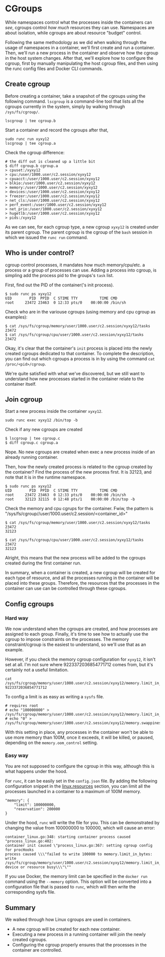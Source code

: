 # CGroups

While namespaces control what the processes inside the containers can *see*, cgroups control *how much* resources they can use. Namespaces are about isolation, while cgroups are about resource "budget" control.

Following the same methodology as we did when walking through the usage of namespaces in a container, we'll first create and run a container. Then, we'll run a new process in the container and observe how the cgroup in the host system changes. After that, we'll explore how to configure the cgroup, first by manually manipulating the host cgroup files, and then using the runc config files and Docker CLI commands.

## Create cgroup

Before creating a container, take a snapshot of the cgroups using the following command. `lscgroup` is a command-line tool that lists all the cgroups currently in the system, simply by walking through `/sys/fs/cgroup/`.

```
lscgroup | tee cgroup.b
```

Start a container and record the cgroups after that,

```
sudo runc run xyxy12
lscgroup | tee cgroup.a
```

Check the cgroup difference:

```
# the diff out is cleaned up a little bit
$ diff cgroup.b cgroup.a
> cpuset:/xyxy12
> cpu:/user/1000.user/c2.session/xyxy12
> cpuacct:/user/1000.user/c2.session/xyxy12
> blkio:/user/1000.user/c2.session/xyxy12
> memory:/user/1000.user/c2.session/xyxy12
> devices:/user/1000.user/c2.session/xyxy12
> freezer:/user/1000.user/c2.session/xyxy12
> net_cls:/user/1000.user/c2.session/xyxy12
> perf_event:/user/1000.user/c2.session/xyxy12
> net_prio:/user/1000.user/c2.session/xyxy12
> hugetlb:/user/1000.user/c2.session/xyxy12
> pids:/xyxy12
```

As we can see, for each cgroup type, a new cgroup `xyxy12` is created under its parent cgroup. The parent cgroup is the cgroup of the `bash` session in which we issued the `runc run` command.

## Who is under control?

cgroup control processes, it mandates how much memory/cpu/etc. a process or a group of processes can use. Adding a process into cgroup, is simpling add the process pid to the groups's `task` list.

First, find out the PID of the container('s init process).

```
$ sudo runc ps xyxy12
UID        PID  PPID  C STIME TTY          TIME CMD
root     23472 23463  0 12:33 pts/0    00:00:00 /bin/sh
```

Check who are in the variouse cgroups (using memory and cpu cgroup as examples):

```
$ cat /sys/fs/cgroup/memory/user/1000.user/c2.session/xyxy12/tasks
23472
$ cat /sys/fs/cgroup/cpu/user/1000.user/c2.session/xyxy12/tasks
23472
```

Okay, it's clear that the container's `init` process is placed into the newly created cgroups dedicated to that container. To complete the description, you can find out which cgroups a process is in by using the command `cat /proc/<pid>/cgroup`.

We're quite satisfied with what we've discovered, but we still want to understand how new processes started in the container relate to the container itself.

## Join cgroup

Start a new process inside the container `xyxy12`.

```
sudo runc exec xyxy12 /bin/top -b
```

Check if any new cgroups are created

```
$ lscgroup | tee cgroup.c
$ diff cgroup.c cgroup.a
```

Nope. No new cgroups are created when exec a new process inside of an already running container.

Then, how the newly created process is related to the cgroup created by the container? Find the process of the new process first.
It is 32123, and note that it is in the runtime namespace.

```
$ sudo runc ps xyxy12
UID        PID  PPID  C STIME TTY          TIME CMD
root     23472 23463  0 12:33 pts/0    00:00:00 /bin/sh
root     32123 32115  0 12:48 pts/1    00:00:00 /bin/top -b
```

Check the memory and cpu cgrups for the container. Fwiw, the pattern is  "/sys/fs/cgroup/<restype>/user/1000.user/c2.session/<container_id>"

```
$ cat /sys/fs/cgroup/memory/user/1000.user/c2.session/xyxy12/tasks
23472
32123

$ cat /sys/fs/cgroup/cpu/user/1000.user/c2.session/xyxy12/tasks
23472
32123
```

Alright, this means that the new process will be added to the cgroups created during the first container run.

In summary, when a container is created, a new cgroup will be created for each type of resource, and all the processes running in the container will be placed into these groups. Therefore, the resources that the processes in the container can use can be controlled through these cgroups.

## Config cgroups

### Hard way

We now understand when the cgroups are created, and how processes are assigned to each group. Finally, it's time to see how to actually use the cgroup to impose constraints on the processes. The memory constraint/cgroup is the easiest to understand, so we'll use that as an example.

However, if you check the memory cgroup configuration for `xyxy12`, it isn't set at all. I'm not sure where 9223372036854771712 comes from, but it's certainly not a useful limitation.

```
cat /sys/fs/cgroup/memory/user/1000.user/c2.session/xyxy12/memory.limit_in_bytes
9223372036854771712
```

To config a limit is as easy as writing a `sysfs` file.

```
# requires root
# echo "100000000" > /sys/fs/cgroup/memory/user/1000.user/c2.session/xyxy12/memory.limit_in_bytes
# echo "0" > /sys/fs/cgroup/memory/user/1000.user/c2.session/xyxy12/memory.swappiness
```

With this setting in place, any processes in the container won't be able to use more memory than 100M, once it exceeds, it will be killed, or paused, depending on the `memory.oom_control` setting.

### Easy way

You are not supposed to configure the cgroup in this way, although this is what happens under the hood.

For `runc`, it can be easily set in the `config.json` file. By adding the following configuration snippet in the [linux.resources](https://github.com/opencontainers/runtime-spec/blob/master/config-linux.md#control-groups) section, you can limit all the processes launched in a container to a maximum of 100M memory.

```
"memory": {
    "limit": 100000000,
    "reservation": 200000
}
```


Under the hood, `runc` will write the file for you. This can be demonstrated by changing the value from 100000000 to 100000, which will cause an error:

```
container_linux.go:348: starting container process caused "process_linux.go:402:
container init caused \"process_linux.go:367: setting cgroup config for procHooks
process caused \\\"failed to write 100000 to memory.limit_in_bytes: write /sys/fs/cgroup/memory/user/1000.user/c2.session/xyxy12/memory.limit_in_bytes:
device or resource busy\\\"\""
```
If you use Docker, the memory limit can be specified in the `docker run` command using the `--memory` option. This option will be converted into a configuration file that is passed to `runc`, which will then write the corresponding sysfs file.

## Summary

We walked through how Linux cgroups are used in containers.

- A new cgroup will be created for each new container.
- Executing a new process in a running container will join the newly created cgroups.
- Configuring the cgroup properly ensures that the processes in the container are controlled.
